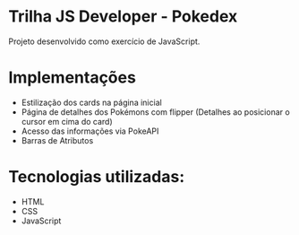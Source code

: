 # Trilha JS Developer - Pokedex

Projeto desenvolvido como exercício de JavaScript. 

# Implementações
- Estilização dos cards na página inicial
- Página de detalhes dos Pokémons com flipper (Detalhes ao posicionar o cursor em cima do card)
- Acesso das informações via PokeAPI
- Barras de Atributos


# Tecnologias utilizadas:
- HTML
- CSS
- JavaScript
